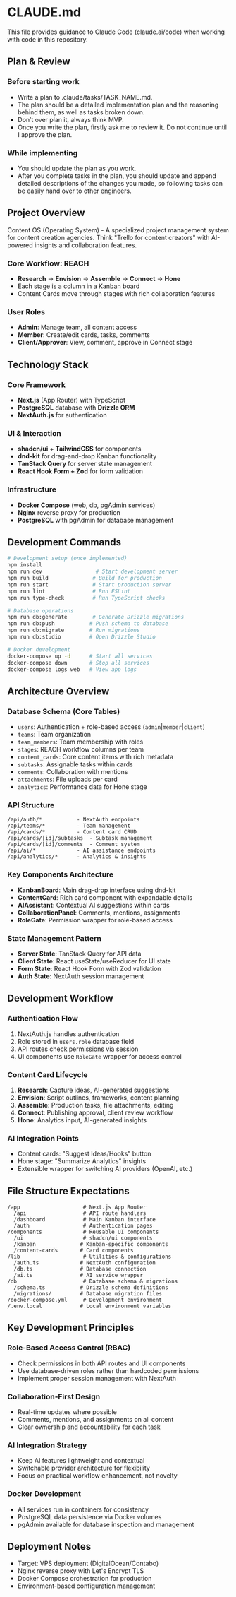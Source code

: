 # CLAUDE.md

This file provides guidance to Claude Code (claude.ai/code) when working with code in this repository.

## Plan & Review

### Before starting work

- Write a plan to .claude/tasks/TASK_NAME.md.
- The plan should be a detailed implementation plan and the reasoning behind them, as well as tasks broken down.
- Don’t over plan it, always think MVP.
- Once you write the plan, firstly ask me to review it. Do not continue until I approve the plan.

### While implementing

- You should update the plan as you work.
- After you complete tasks in the plan, you should update and append detailed descriptions of the changes you made, so following tasks can be easily hand over to other engineers.

## Project Overview

Content OS (Operating System) - A specialized project management system for content creation agencies. Think "Trello for content creators" with AI-powered insights and collaboration features.

### Core Workflow: REACH

- **Research** → **Envision** → **Assemble** → **Connect** → **Hone**
- Each stage is a column in a Kanban board
- Content Cards move through stages with rich collaboration features

### User Roles

- **Admin**: Manage team, all content access
- **Member**: Create/edit cards, tasks, comments
- **Client/Approver**: View, comment, approve in Connect stage

## Technology Stack

### Core Framework

- **Next.js** (App Router) with TypeScript
- **PostgreSQL** database with **Drizzle ORM**
- **NextAuth.js** for authentication

### UI & Interaction

- **shadcn/ui** + **TailwindCSS** for components
- **dnd-kit** for drag-and-drop Kanban functionality
- **TanStack Query** for server state management
- **React Hook Form + Zod** for form validation

### Infrastructure

- **Docker Compose** (web, db, pgAdmin services)
- **Nginx** reverse proxy for production
- **PostgreSQL** with pgAdmin for database management

## Development Commands

```bash
# Development setup (once implemented)
npm install
npm run dev                 # Start development server
npm run build              # Build for production
npm run start              # Start production server
npm run lint               # Run ESLint
npm run type-check         # Run TypeScript checks

# Database operations
npm run db:generate        # Generate Drizzle migrations
npm run db:push           # Push schema to database
npm run db:migrate        # Run migrations
npm run db:studio         # Open Drizzle Studio

# Docker development
docker-compose up -d      # Start all services
docker-compose down       # Stop all services
docker-compose logs web   # View app logs
```

## Architecture Overview

### Database Schema (Core Tables)

- `users`: Authentication + role-based access (`admin`|`member`|`client`)
- `teams`: Team organization
- `team_members`: Team membership with roles
- `stages`: REACH workflow columns per team
- `content_cards`: Core content items with rich metadata
- `subtasks`: Assignable tasks within cards
- `comments`: Collaboration with mentions
- `attachments`: File uploads per card
- `analytics`: Performance data for Hone stage

### API Structure

```
/api/auth/*           - NextAuth endpoints
/api/teams/*          - Team management
/api/cards/*          - Content card CRUD
/api/cards/[id]/subtasks  - Subtask management
/api/cards/[id]/comments  - Comment system
/api/ai/*             - AI assistance endpoints
/api/analytics/*      - Analytics & insights
```

### Key Components Architecture

- **KanbanBoard**: Main drag-drop interface using dnd-kit
- **ContentCard**: Rich card component with expandable details
- **AIAssistant**: Contextual AI suggestions within cards
- **CollaborationPanel**: Comments, mentions, assignments
- **RoleGate**: Permission wrapper for role-based access

### State Management Pattern

- **Server State**: TanStack Query for API data
- **Client State**: React useState/useReducer for UI state
- **Form State**: React Hook Form with Zod validation
- **Auth State**: NextAuth session management

## Development Workflow

### Authentication Flow

1. NextAuth.js handles authentication
2. Role stored in `users.role` database field
3. API routes check permissions via session
4. UI components use `RoleGate` wrapper for access control

### Content Card Lifecycle

1. **Research**: Capture ideas, AI-generated suggestions
2. **Envision**: Script outlines, frameworks, content planning
3. **Assemble**: Production tasks, file attachments, editing
4. **Connect**: Publishing approval, client review workflow
5. **Hone**: Analytics input, AI-generated insights

### AI Integration Points

- Content cards: "Suggest Ideas/Hooks" button
- Hone stage: "Summarize Analytics" insights
- Extensible wrapper for switching AI providers (OpenAI, etc.)

## File Structure Expectations

```
/app                    # Next.js App Router
  /api                  # API route handlers
  /dashboard            # Main Kanban interface
  /auth                 # Authentication pages
/components             # Reusable UI components
  /ui                   # shadcn/ui components
  /kanban              # Kanban-specific components
  /content-cards       # Card components
/lib                    # Utilities & configurations
  /auth.ts             # NextAuth configuration
  /db.ts               # Database connection
  /ai.ts               # AI service wrapper
/db                     # Database schema & migrations
  /schema.ts           # Drizzle schema definitions
  /migrations/         # Database migration files
/docker-compose.yml     # Development environment
/.env.local            # Local environment variables
```

## Key Development Principles

### Role-Based Access Control (RBAC)

- Check permissions in both API routes and UI components
- Use database-driven roles rather than hardcoded permissions
- Implement proper session management with NextAuth

### Collaboration-First Design

- Real-time updates where possible
- Comments, mentions, and assignments on all content
- Clear ownership and accountability for each task

### AI Integration Strategy

- Keep AI features lightweight and contextual
- Switchable provider architecture for flexibility
- Focus on practical workflow enhancement, not novelty

### Docker Development

- All services run in containers for consistency
- PostgreSQL data persistence via Docker volumes
- pgAdmin available for database inspection and management

## Deployment Notes

- Target: VPS deployment (DigitalOcean/Contabo)
- Nginx reverse proxy with Let's Encrypt TLS
- Docker Compose orchestration for production
- Environment-based configuration management
